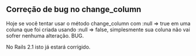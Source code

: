 ## Correção de bug no change\_column

Hoje se você tentar usar o método change\_column com :null => true em uma coluna que foi criada usando :null => false, simplesmente sua coluna não vai sofrer nenhuma alteração. BUG.

No Rails 2.1 isto já estará corrigido.
